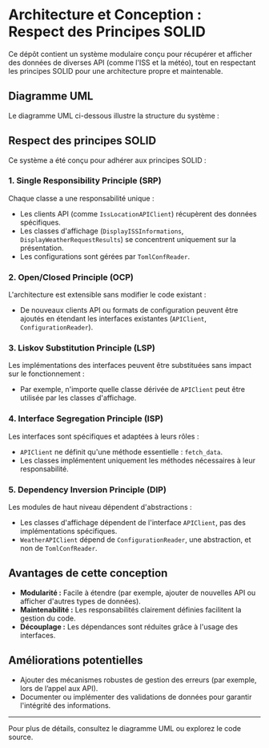 # **Architecture et Conception : Respect des Principes SOLID**

Ce dépôt contient un système modulaire conçu pour récupérer et afficher des données de diverses API (comme l'ISS et la météo), tout en respectant les principes SOLID pour une architecture propre et maintenable.

## **Diagramme UML**

Le diagramme UML ci-dessous illustre la structure du système :



## **Respect des principes SOLID**

Ce système a été conçu pour adhérer aux principes SOLID :

### 1. **Single Responsibility Principle (SRP)**
Chaque classe a une responsabilité unique :
- Les clients API (comme `IssLocationAPIClient`) récupèrent des données spécifiques.
- Les classes d'affichage (`DisplayISSInformations`, `DisplayWeatherRequestResults`) se concentrent uniquement sur la présentation.
- Les configurations sont gérées par `TomlConfReader`.

### 2. **Open/Closed Principle (OCP)**
L'architecture est extensible sans modifier le code existant :
- De nouveaux clients API ou formats de configuration peuvent être ajoutés en étendant les interfaces existantes (`APIClient`, `ConfigurationReader`).

### 3. **Liskov Substitution Principle (LSP)**
Les implémentations des interfaces peuvent être substituées sans impact sur le fonctionnement :
- Par exemple, n'importe quelle classe dérivée de `APIClient` peut être utilisée par les classes d'affichage.

### 4. **Interface Segregation Principle (ISP)**
Les interfaces sont spécifiques et adaptées à leurs rôles :
- `APIClient` ne définit qu'une méthode essentielle : `fetch_data`.
- Les classes implémentent uniquement les méthodes nécessaires à leur responsabilité.

### 5. **Dependency Inversion Principle (DIP)**
Les modules de haut niveau dépendent d'abstractions :
- Les classes d'affichage dépendent de l'interface `APIClient`, pas des implémentations spécifiques.
- `WeatherAPIClient` dépend de `ConfigurationReader`, une abstraction, et non de `TomlConfReader`.

## **Avantages de cette conception**
- **Modularité :** Facile à étendre (par exemple, ajouter de nouvelles API ou afficher d'autres types de données).
- **Maintenabilité :** Les responsabilités clairement définies facilitent la gestion du code.
- **Découplage :** Les dépendances sont réduites grâce à l'usage des interfaces.

## **Améliorations potentielles**
- Ajouter des mécanismes robustes de gestion des erreurs (par exemple, lors de l’appel aux API).
- Documenter ou implémenter des validations de données pour garantir l'intégrité des informations.

---

Pour plus de détails, consultez le diagramme UML ou explorez le code source.

